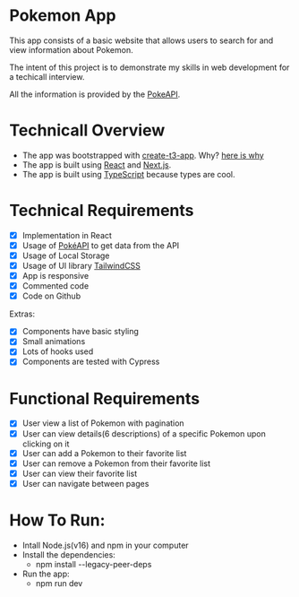 # Pokemon App
This app consists of a basic website that allows users to search for and view information about Pokemon.

The intent of this project is to demonstrate my skills in web development for a techicall interview.

All the information is provided by the [PokeAPI](https://pokeapi.co/).

# Technicall Overview
- The app was bootstrapped with [create-t3-app](https://github.com/t3-oss/create-t3-app). Why? [here is why](https://init.tips) 
- The app is built using [React](https://reactjs.org/) and [Next.js](https://nextjs.org/).
- The app is built using [TypeScript](https://www.typescriptlang.org/) because types are cool.

# Technical Requirements
- [x] Implementation in React
- [x] Usage of [PokéAPI](https://pokeapi.co/) to get data from the API
- [x] Usage of Local Storage
- [x] Usage of UI library [TailwindCSS](https://tailwindcss.com/)
- [x] App is responsive
- [x] Commented code
- [x] Code on Github

Extras:
- [x] Components have basic styling
- [x] Small animations
- [x] Lots of hooks used
- [x] Components are tested with Cypress

# Functional Requirements
- [x] User view a list of Pokemon with pagination
- [x] User can view details(6 descriptions) of a specific Pokemon upon clicking on it
- [x] User can add a Pokemon to their favorite list
- [x] User can remove a Pokemon from their favorite list
- [x] User can view their favorite list
- [x] User can navigate between pages

# How To Run:
- Intall Node.js(v16) and npm in your computer
- Install the dependencies:
    - npm install --legacy-peer-deps
- Run the app:
  - npm run dev
